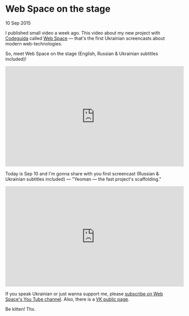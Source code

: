 # Web Space on the stage

10 Sep 2015

I published small video a week ago. This video about my new project with [Codeguida][codeguida] called [Web Space][webspace] — that's the first Ukrainian screencasts about modern web-technologies.

So, meet Web Space on the stage (English, Russian & Ukrainian subtitles included)!

<iframe width="560" height="315" src="https://www.youtube.com/embed/5Mq2VOBWznU" frameborder="0" allowfullscreen></iframe>

Today is Sep 10 and I'm gonna share with you first screencast (Russian & Ukrainian subtitles included) — "Yeoman — the fast project's scaffolding."

<iframe width="560" height="315" src="https://www.youtube.com/embed/kSJQvJMeVnc" frameborder="0" allowfullscreen></iframe>

If you speak Ukrainian or just wanna support me, please [subscribe on Web Space's You Tube channel][webspace]. Also, there is a [VK public page][webspace-vk].

Be kitten! Thx.

[codeguida]: http://codeguida.com
[webspace]: https://www.youtube.com/channel/UCEeN_1QgyEUNvlvCj4Zylmw
[webspace-vk]: http://vk.com/webspacetuts

